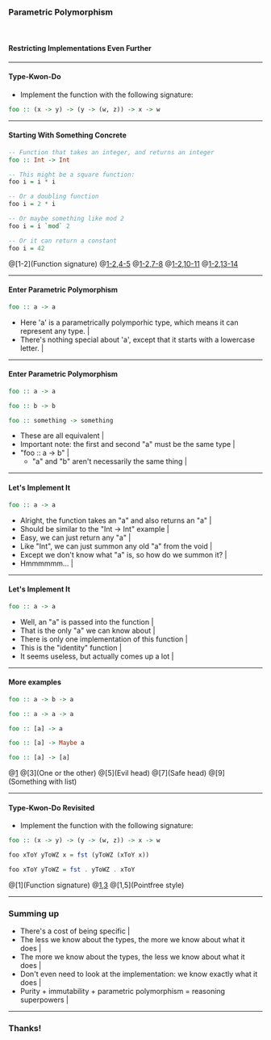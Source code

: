 ### Parametric Polymorphism

<br />

#### Restricting Implementations Even Further

---

#### Type-Kwon-Do

- Implement the function with the following signature:

```haskell
foo :: (x -> y) -> (y -> (w, z)) -> x -> w
```

---

#### Starting With Something Concrete

```haskell
-- Function that takes an integer, and returns an integer
foo :: Int -> Int

-- This might be a square function:
foo i = i * i

-- Or a doubling function
foo i = 2 * i

-- Or maybe something like mod 2
foo i = i `mod` 2

-- Or it can return a constant
foo i = 42
```
@[1-2](Function signature)
@[1-2,4-5](Square)
@[1-2,7-8](Double)
@[1-2,10-11](Mod2)
@[1-2,13-14](Constant)

---

#### Enter Parametric Polymorphism

```haskell
foo :: a -> a
```

- Here 'a' is a parametrically polymporhic type, which means it can represent any type. |
- There's nothing special about 'a', except that it starts with a lowercase letter. |

---

#### Enter Parametric Polymorphism

```haskell
foo :: a -> a

foo :: b -> b

foo :: something -> something
```

- These are all equivalent |
- Important note: the first and second "a" must be the same type |
- "foo :: a -> b" |
  - "a" and "b" aren't necessarily the same thing |

---

#### Let's Implement It

```haskell
foo :: a -> a
```

- Alright, the function takes an "a" and also returns an "a" |
- Should be similar to the "Int -> Int" example |
- Easy, we can just return any "a" |
- Like "Int", we can just summon any old "a" from the void |
- Except we don't know what "a" is, so how do we summon it? |
- Hmmmmmm... |

---

#### Let's Implement It

```haskell
foo :: a -> a
```

- Well, an "a" is passed into the function |
- That is the only "a" we can know about |
- There is only one implementation of this function |
- This is the "identity" function |
- It seems useless, but actually comes up a lot |

---

#### More examples

```haskell
foo :: a -> b -> a

foo :: a -> a -> a

foo :: [a] -> a

foo :: [a] -> Maybe a

foo :: [a] -> [a]

```

@[1](Const)
@[3](One or the other)
@[5](Evil head)
@[7](Safe head)
@[9](Something with list)

---

#### Type-Kwon-Do Revisited

- Implement the function with the following signature:

```haskell
foo :: (x -> y) -> (y -> (w, z)) -> x -> w

foo xToY yToWZ x = fst (yToWZ (xToY x))

foo xToY yToWZ = fst . yToWZ . xToY
```
@[1](Function signature)
@[1,3](Implementation)
@[1,5](Pointfree style)

---

### Summing up

- There's a cost of being specific |
- The less we know about the types, the more we know about what it does |
- The more we know about the types, the less we know about what it does |
- Don't even need to look at the implementation: we know exactly what it does |
- Purity + immutability + parametric polymorphism = reasoning superpowers |

---

### Thanks!

